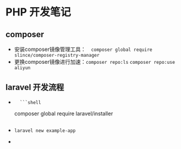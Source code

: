 # PHP 开发笔记



## composer

-   安装composer镜像管理工具：`	composer global require slince/composer-registry-manager` 
-   更换composer镜像进行加速：`composer repo:ls`   `composer repo:use aliyun`

## laravel 开发流程

-       ```shell
    composer global require laravel/installer
    ```

-   `laravel new example-app`

-   


